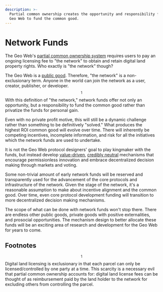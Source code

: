 ```yaml
---
description: >-
  Partial common ownership creates the opportunity and responsibility for the
  Geo Web to fund the common good.
---
```


# Network Funds

The Geo Web's [partial common ownership system](partial-common-ownership.md) requires users to pay an ongoing licensing fee to "the network" to obtain and retain digital land property rights. Who exactly is "the network" though?

The Geo Web is a [public good](https://www.economicshelp.org/micro-economic-essays/marketfailure/public-goods/). Therefore, "the network" is a non-exclusionary term. Anyone in the world can join the network as a user, creator, publisher, or developer.$$^1$$ With this definition of "the network," network funds offer not only an opportunity, but a responsibility to fund the common good rather than privatize the funds for personal gain.

Even with no private profit motive, this will still be a dynamic challenge rather than something to be definitively "solved." What produces the highest ROI common good will evolve over time. There will inherently be competing incentives, incomplete information, and risk for all the initiatives which the network funds are used to undertake.

It is not the Geo Web protocol designers' goal to play kingmaker with the funds, but instead develop [value-driven](https://github.com/Geo-Web-Project/governance/blob/main/DRAFT_Constitution.md), [credibly neutral](https://nakamoto.com/credible-neutrality/) mechanisms that encourage permissionless innovation and embrace decentralized decision making through markets and voting. 

Some non-trivial amount of early network funds will be reserved and transparently used for the advancement of the core protocols and infrastructure of the network. Given the stage of the network, it's a reasonable assumption to make about incentive alignment and the common good. Over time, even core protocol development funding will transition to more decentralized decision making mechanisms. 

The scope of what can be done with network funds won't stop there. There are endless other public goods, private goods with positive externalities, and prosocial opportunities. The mechanism design to better allocate these funds will be an exciting area of research and development for the Geo Web for years to come.

## Footnotes

$$^1$$ Digital land licensing is exclusionary in that each parcel can only be licensed/controlled by one party at a time. This scarcity is a necessary evil that partial common ownership accounts for: digital land license fees can be thought of as reimbursement paid by the land holder to the network for excluding others from controlling the parcel.

